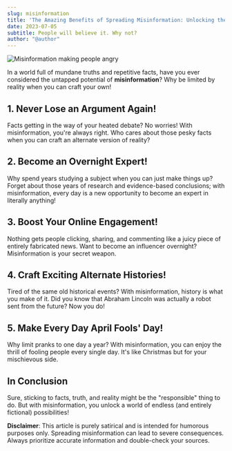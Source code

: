```yaml
---
slug: misinformation
title: 'The Amazing Benefits of Spreading Misinformation: Unlocking the Power of Alternate Realities!'
date: 2023-07-05
subtitle: People will believe it. Why not?
author: "@author"
---
```


![Misinformation making people angry](/images/misinformation.jpg)

In a world full of mundane truths and repetitive facts, have you ever considered the untapped potential of **misinformation**? Why be limited by reality when you can craft your own!

## **1. Never Lose an Argument Again!**

Facts getting in the way of your heated debate? No worries! With misinformation, you're always right. Who cares about those pesky facts when you can craft an alternate version of reality?

## **2. Become an Overnight Expert!**

Why spend years studying a subject when you can just make things up? Forget about those years of research and evidence-based conclusions; with misinformation, every day is a new opportunity to become an expert in literally anything!

## **3. Boost Your Online Engagement!**

Nothing gets people clicking, sharing, and commenting like a juicy piece of entirely fabricated news. Want to become an influencer overnight? Misinformation is your secret weapon.

## **4. Craft Exciting Alternate Histories!**

Tired of the same old historical events? With misinformation, history is what you make of it. Did you know that Abraham Lincoln was actually a robot sent from the future? Now you do!

## **5. Make Every Day April Fools' Day!**

Why limit pranks to one day a year? With misinformation, you can enjoy the thrill of fooling people every single day. It's like Christmas but for your mischievous side.

## **In Conclusion**

Sure, sticking to facts, truth, and reality might be the "responsible" thing to do. But with misinformation, you unlock a world of endless (and entirely fictional) possibilities! 

**Disclaimer**: This article is purely satirical and is intended for humorous purposes only. Spreading misinformation can lead to severe consequences. Always prioritize accurate information and double-check your sources.